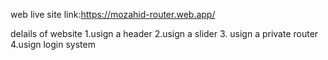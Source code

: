 web live site link:https://mozahid-router.web.app/


delails of website
1.usign a header
2.usign a slider
3. usign a private router
 4.usign login system

